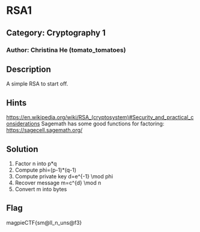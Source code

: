 # RSA1
## Category: Cryptography 1
### Author: Christina He (tomato_tomatoes)

## Description
A simple RSA to start off.

## Hints
https://en.wikipedia.org/wiki/RSA_(cryptosystem)#Security_and_practical_considerations
Sagemath has some good functions for factoring: https://sagecell.sagemath.org/

## Solution
1. Factor n into p*q
2. Compute phi=(p-1)*(q-1)
3. Compute private key d=e^{-1} \mod phi
4. Recover message m=c^{d} \mod n
5. Convert m into bytes

## Flag
magpieCTF{sm@ll_n_uns@f3}
